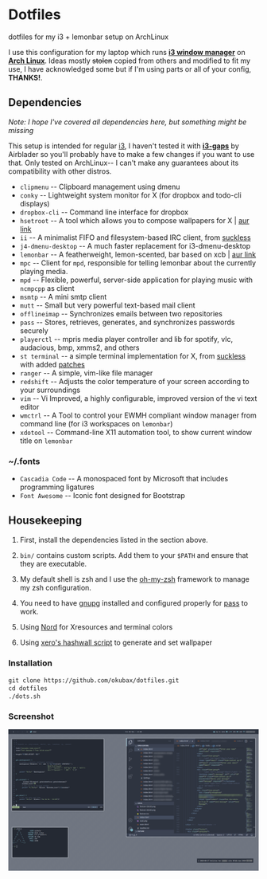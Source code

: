 # Dotfiles

dotfiles for my i3 + lemonbar setup on ArchLinux

I use this configuration for my laptop which runs **[i3 window manager](https://i3wm.org)** on
**[Arch Linux](https://www.archlinux.org/)**.
Ideas mostly <del>stolen</del> copied from others and modified to fit my use, I have acknowledged some but if I'm using parts or all of your config, **THANKS!**.

## Dependencies
*Note: I hope I've covered all dependencies here, but something might be missing*

This setup is intended for regular [i3](https://i3wm.org), I haven't tested it with **[i3-gaps](https://github.com/Airblader/i3)** by Airblader so you'll probably have to make a few changes if you want to use that. Only tested on ArchLinux-- I can't make any guarantees about its compatibility with other distros.

* `clipmenu` -- Clipboard management using dmenu
* `conky` -- Lightweight system monitor for X (for dropbox and todo-cli displays)
* `dropbox-cli` -- Command line interface for dropbox
* `hsetroot` --  A tool which allows you to compose wallpapers for X | [aur link](https://aur.archlinux.org/packages/hsetroot)
* `ii` -- A minimalist FIFO and filesystem-based IRC client, from [suckless](https://tools.suckless.org/ii/)
* `j4-dmenu-desktop` -- A much faster replacement for i3-dmenu-desktop
* `lemonbar` -- A featherweight, lemon-scented, bar based on xcb | [aur link](https://aur.archlinux.org/packages/lemonbar-git/)
* `mpc` -- Client for `mpd`, responsible for telling lemonbar about the currently playing media.
* `mpd` -- Flexible, powerful, server-side application for playing music with `ncmpcpp` as client
* `msmtp` -- A mini smtp client
* `mutt` -- Small but very powerful text-based mail client
* `offlineimap` -- Synchronizes emails between two repositories
* `pass` -- Stores, retrieves, generates, and synchronizes passwords securely
* `playerctl` -- mpris media player controller and lib for spotify, vlc, audacious, bmp, xmms2, and others
* `st terminal` -- a simple terminal implementation for X, from [suckless](https://st.suckless.org/) with added [patches](https://github.com/okubax/st)
* `ranger` -- A simple, vim-like file manager
* `redshift` -- Adjusts the color temperature of your screen according to your surroundings
* `vim` -- Vi Improved, a highly configurable, improved version of the vi text editor
* `wmctrl` -- A Tool to control your EWMH compliant window manager from command line (for i3 workspaces on `lemonbar`)
* `xdotool` -- Command-line X11 automation tool, to show current window title on `lemonbar`
### ~/.fonts
* `Cascadia Code` -- A monospaced font by Microsoft that includes programming ligatures
* `Font Awesome` -- Iconic font designed for Bootstrap


## Housekeeping
1. First, install the dependencies listed in the section above.

2. `bin/` contains custom scripts. Add them to your `$PATH` and ensure that they are executable.

3. My default shell is zsh and I use the [oh-my-zsh](https://github.com/robbyrussell/oh-my-zsh) framework to manage my zsh configuration.

4. You need to have [gnupg](https://www.archlinux.org/packages/core/x86_64/gnupg/) installed and configured properly for [pass](https://www.archlinux.org/packages/community/any/pass/) to work.

5. Using [Nord](https://github.com/arcticicestudio/nord) for Xresources and terminal colors

6. Using [xero's hashwall script](https://github.com/xero/dotfiles/blob/master/bin/bin/hashwall) to generate and set wallpaper

### Installation
```
git clone https://github.com/okubax/dotfiles.git
cd dotfiles
./dots.sh

```

### Screenshot
![screenshot](/screenshot.png)

&nbsp;
